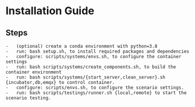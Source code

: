 # Installation Guide
## Steps
    -   (optional) create a conda environment with python=3.8
    -   run: bash setup.sh, to install required packages and dependencies
    -   configure: scripts/systems/envs.sh, to configure the container settings
    -   run: bash scripts/systems/create_components.sh, to build the container environment
    -   run: bash scripts/systems/{start_server,clean_server}.sh {incubator,db,emqx} to control container.
    -   configure: scripts/envs.sh, to configure the scenario settings.
    -   run: bash scripts/testings/runner.sh {local,remote} to start the scenario testing.